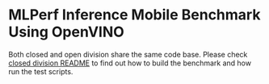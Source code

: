 
# MLPerf Inference Mobile Benchmark Using OpenVINO
Both closed and open division share the same code base. Please check [closed division README](../../../closed/intel/code/README.md) to find out how to build the benchmark and how run the test scripts. 